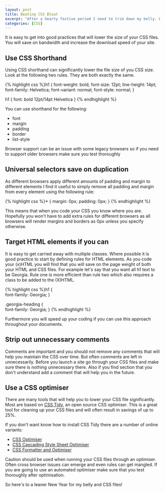 ```yaml
--- 
layout: post
title: Beating CSS Bloat
excerpt: "After a hearty festive period I need to trim down my belly. Whilst I'm at it I might as well trim down a few CSS files. "
categories: [CSS]
---
```

It is easy to get into good practices that will lower the size of your CSS files. You will save on bandwidth and increase the download speed of your site. 

## Use CSS Shorthand

Using CSS shorthand can significantly lower the file size of you CSS size. Look at the following two rules. They are both exactly the same.  

{% highlight css %}h1 { 
  font-weight: bold; 
  font-size: 12pt; 
  line-height: 14pt; 
  font-family: Helvetica; 
  font-variant: normal; 
  font-style: normal; 
} 

h1 { font: bold 12pt/14pt Helvetica }
{% endhighlight %}

You can use shorthand for the following:

*   font
*   margin
*   padding
*   border
*   list-style

Browser support can be an issue with some legacy browsers so if you need to support older browsers make sure you test thoroughly

## Universal selectors save on duplication

As different browsers apply different amounts of padding and margin to different elements I find it useful to simply remove all padding and margin from every element using the following rule: 

{% highlight css %}* { 
  margin: 0px;
  padding: 0px; 
}
{% endhighlight %}

This means that when you code your CSS you know where you are. Hopefully you won't have to add extra rules for different browsers as all browsers will render margins and borders as 0px unless you specify otherwise. 

## Target HTML elements if you can

It is easy to get carried away with multiple classes. Where possible it is good practice to start by defining rules for HTML elements. As you code your (x)HTML you will find that you will save on the page weight of both your HTML and CSS files. For example let's say that you want all h1 text to be Georgia. Rule one is more efficient than rule two which also requires a class to be added to the (X)HTML. 

{% highlight css %}h1 {  
  font-family: Georgia; 
} 

.georgia-heading {  
  font-family: Georgia; 
}
{% endhighlight %}

Furthermore you will speed up your coding if you can use this approach throughout your documents. 

## Strip out unnecessary comments

Comments are important and you should not remove any comments that will help you maintain the CSS over time. But often comments are left in unnecessarily. Before you launch a site go through your CSS files and make sure there is nothing unnecessary there. Also if you find section that you don't understand add a comment that will help you in the future.

## Use a CSS optimiser

There are many tools that will help you to lower your CSS file significantly. Most are based on [CSS Tidy][1], an open source CSS optimiser. This is a great tool for cleaning up your CSS files and will often result in savings of up to 25%. 

If you don't want know how to install CSS Tidy there are a number of online variants:

*   [CSS Optimiser][2]
*   [CSS Cascading Style Sheet Optimiser][3]
*   [CSS Formatter and Optimiser][4]

Caution should be used when running your CSS files through an optimiser. Often cross browser issues can emerge and even rules can get mangled. If you are going to use an automated optimiser make sure that you test thoroughly after optimisation.

So here's to a leaner New Year for my belly and CSS files!

 [1]: http://csstidy.sourceforge.net/
 [2]: http://www.cssoptimiser.com/
 [3]: http://flumpcakes.co.uk/css/optimiser/
 [4]: http://www.cdburnerxp.se/cssparse/css_optimiser.php
